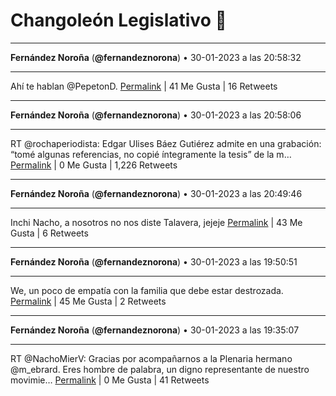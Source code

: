 # Changoleón Legislativo 🙈
*****
**Fernández Noroña** (**@fernandeznorona**) • 30-01-2023 a las 20:58:32
*****
Ahí te hablan @PepetonD.
[Permalink](https://twitter.com/fernandeznorona/status/1620285378354872320) | 41 Me Gusta | 16 Retweets
*****
**Fernández Noroña** (**@fernandeznorona**) • 30-01-2023 a las 20:58:06
*****
RT @rochaperiodista: Edgar Ulises Báez Gutiérez admite en una grabación: “tomé algunas referencias, no copié íntegramente la tesis” de la m…
[Permalink](https://twitter.com/fernandeznorona/status/1620285271416913921) | 0 Me Gusta | 1,226 Retweets
*****
**Fernández Noroña** (**@fernandeznorona**) • 30-01-2023 a las 20:49:46
*****
Inchi Nacho, a nosotros no nos diste Talavera, jejeje
[Permalink](https://twitter.com/fernandeznorona/status/1620283171106586625) | 43 Me Gusta | 6 Retweets
*****
**Fernández Noroña** (**@fernandeznorona**) • 30-01-2023 a las 19:50:51
*****
We, un poco de empatía con la familia que debe estar destrozada.
[Permalink](https://twitter.com/fernandeznorona/status/1620268346460745728) | 45 Me Gusta | 2 Retweets
*****
**Fernández Noroña** (**@fernandeznorona**) • 30-01-2023 a las 19:35:07
*****
RT @NachoMierV: Gracias por acompañarnos a la Plenaria hermano @m_ebrard. Eres hombre de palabra, un digno representante de nuestro movimie…
[Permalink](https://twitter.com/fernandeznorona/status/1620264387100672000) | 0 Me Gusta | 41 Retweets